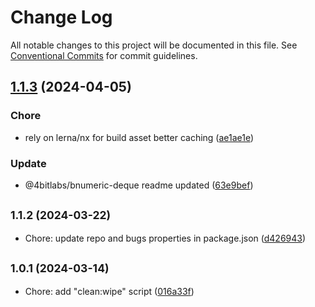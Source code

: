 # Change Log

All notable changes to this project will be documented in this file.
See [Conventional Commits](https://conventionalcommits.org) for commit guidelines.

## [1.1.3](https://github.com/32bitkid/sci.js/compare/@4bitlabs/numeric-deque@1.1.2...@4bitlabs/numeric-deque@1.1.3) (2024-04-05)

### Chore

- rely on lerna/nx for build asset better caching ([ae1ae1e](https://github.com/32bitkid/sci.js/commit/ae1ae1eb4ead8e89a4d53ea0bcfcbc8e107b1488))

### Update

- @4bitlabs/bnumeric-deque readme updated ([63e9bef](https://github.com/32bitkid/sci.js/commit/63e9befe88691a34b2f8e6fa3d1b12027a785543))

## <small>1.1.2 (2024-03-22)</small>

- Chore: update repo and bugs properties in package.json ([d426943](https://github.com/32bitkid/sci.js/commit/d426943))

## <small>1.0.1 (2024-03-14)</small>

- Chore: add "clean:wipe" script ([016a33f](https://github.com/32bitkid/sci.js/commit/016a33f))

